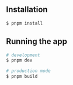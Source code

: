 ## Installation

```bash
$ pnpm install
```

## Running the app

```bash
# development
$ pnpm dev

# production mode
$ pnpm build
```
